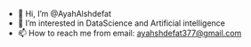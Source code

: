 - 👋 Hi, I’m @AyahAlshdefat
- 👀 I’m interested in DataScience and Artificial intelligence
- 📫 How to reach me from email: ayahshdefat377@gmail.com


<!---
AyahAlshdefat/AyahAlshdefat is a ✨ special ✨ repository because its `README.md` (this file) appears on your GitHub profile.
You can click the Preview link to take a look at your changes.
--->
